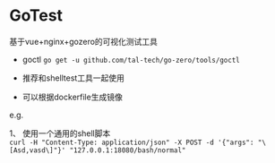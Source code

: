 # GoTest
基于vue+nginx+gozero的可视化测试工具

* goctl
```go get -u github.com/tal-tech/go-zero/tools/goctl```

* 推荐和shelltest工具一起使用

* 可以根据dockerfile生成镜像

e.g.

1、 使用一个通用的shell脚本    
```curl -H "Content-Type: application/json" -X POST -d '{"args": "\[Asd,vasd\]"}' "127.0.0.1:18080/bash/normal"```